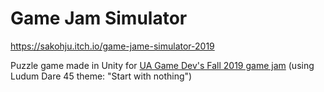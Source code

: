 # Game Jam Simulator
https://sakohju.itch.io/game-jame-simulator-2019

Puzzle game made in Unity for [UA Game Dev's Fall 2019 game jam](https://itch.io/jam/ua-gamedev-fall-2019/entries) (using Ludum Dare 45 theme: "Start with nothing")
